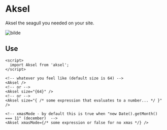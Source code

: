 # Aksel

Aksel the seagull you needed on your site.

![bilde](https://user-images.githubusercontent.com/36839009/197385068-048745bf-7b08-4af9-be15-5de11e078751.png)

## Use

```JS
<script>
  import Aksel from 'aksel';
</script>

<!-- whatever you feel like (default size is 64) -->
<Aksel />
<!-- or -->
<Aksel size="{64}" />
<!-- or -->
<Aksel size="{ /* some expression that evaluates to a number... */ }" />

<!-- xmasMode - by default this is true when "new Date().getMonth() === 11" (december)  -->
<Aksel xmasMode={/* some expression or false for no xmas */} />
```
